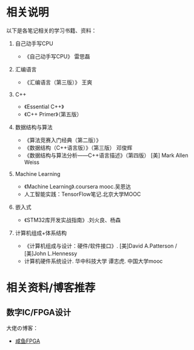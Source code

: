 # 相关说明

以下是各笔记相关的学习书籍、资料：

1. 自己动手写CPU
   
   - 《自己动手写CPU》	雷思磊
2. 汇编语言

   - 《汇编语言（第三版）》 王爽
3. C++

   - 《Essential C++》
   - 《C++ Primer》（第五版）
4. 数据结构与算法
   - 《算法竞赛入门经典（第二版）》
   - 《数据结构（C++语言版）》（第三版） 邓俊辉
   - 《数据结构与算法分析——C++语言描述》（第四版） [美] Mark Allen Weiss
5. Machine Learning
   - 《Machine Learning》.coursera mooc.吴恩达
   - 人工智能实践：TensorFlow笔记.北京大学MOOC
6. 嵌入式

   - 《STM32库开发实战指南》.刘火良、杨森
7. 计算机组成+体系结构

   - 《计算机组成与设计：硬件/软件接口》. [美]David A.Patterson / [美]John L.Hennessy
   - 计算机硬件系统设计. 华中科技大学 谭志虎. 中国大学mooc





# 相关资料/博客推荐



## 数字IC/FPGA设计

大佬の博客：

- [咸鱼FPGA](https://www.cnblogs.com/xianyufpga/)

  